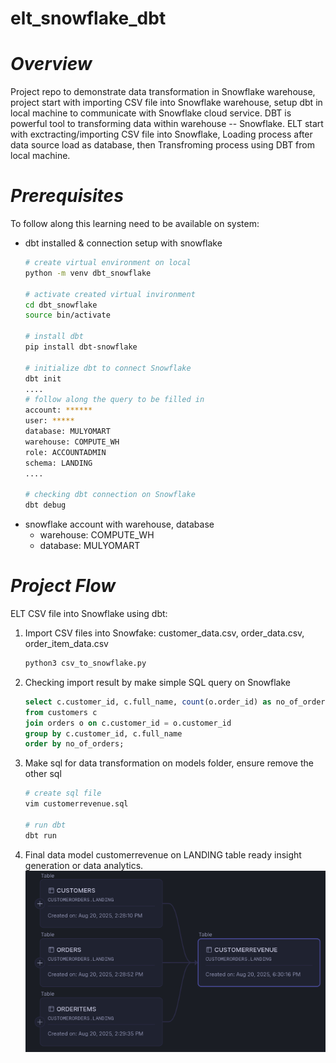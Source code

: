# elt_snowflake_dbt
# *Overview*
Project repo to demonstrate data transformation in Snowflake warehouse, project start with importing CSV file into Snowflake warehouse, setup dbt in local machine to communicate with Snowflake cloud service. DBT is powerful tool to transforming data within warehouse -- Snowflake.  ELT start with exctracting/importing CSV file into Snowflake, Loading process after data source load as database, then Transfroming process using DBT from local machine.
# *Prerequisites*
To follow along this learning need to be available on system:
- dbt installed & connection setup with snowflake
  ```bash
  # create virtual environment on local
  python -m venv dbt_snowflake

  # activate created virtual invironment
  cd dbt_snowflake
  source bin/activate

  # install dbt
  pip install dbt-snowflake

  # initialize dbt to connect Snowflake
  dbt init
  ....
  # follow along the query to be filled in
  account: ******
  user: *****
  database: MULYOMART
  warehouse: COMPUTE_WH
  role: ACCOUNTADMIN
  schema: LANDING  
  ....

  # checking dbt connection on Snowflake
  dbt debug
  ```
- snowflake account with warehouse, database
  * warehouse: COMPUTE_WH
  * database: MULYOMART
# *Project Flow*
ELT CSV file into Snowflake using dbt:
1. Import CSV files into Snowfake: customer_data.csv, order_data.csv, order_item_data.csv
   ```bash
   python3 csv_to_snowflake.py
   ```
3. Checking import result by make simple SQL query on Snowflake
   ```SQL
   select c.customer_id, c.full_name, count(o.order_id) as no_of_orders
   from customers c
   join orders o on c.customer_id = o.customer_id
   group by c.customer_id, c.full_name
   order by no_of_orders;
   ```
5. Make sql for data transformation on models folder, ensure remove the other sql
   ```bash
   # create sql file
   vim customerrevenue.sql

   # run dbt
   dbt run
   ```
6. Final data model customerrevenue on LANDING table ready insight generation or data analytics.
   ![A screenshot of the project interface](customerrevenue_lineage.png)
